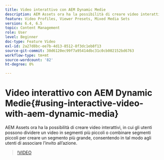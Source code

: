 ```yaml
---
title: Video interattivo con AEM Dynamic Medie
description: AEM Assets ora ha la possibilità di creare video interattivi, in cui gli utenti possono dividere un video in segmenti più piccoli o combinare segmenti piccoli per creare un segmento più grande, consentendo in tal modo agli utenti di associare l’invito all’azione.
feature: Video Profiles, Viewer Presets, Mixed Media Sets
version: 6.4, 6.5
topic: Content Management
role: User
level: Beginner
doc-type: Feature Video
exl-id: 2a27d8bc-ee7b-4d13-8512-8f3dc1eb8f13
source-git-commit: 30d6120ec99f7a95414dbc31c0cb002152bd6763
workflow-type: tm+mt
source-wordcount: '82'
ht-degree: 0%

---
```


# Video interattivo con AEM Dynamic Medie{#using-interactive-video-with-aem-dynamic-media}

AEM Assets ora ha la possibilità di creare video interattivi, in cui gli utenti possono dividere un video in segmenti più piccoli o combinare segmenti piccoli per creare un segmento più grande, consentendo in tal modo agli utenti di associare l’invito all’azione.

>[!VIDEO](https://video.tv.adobe.com/v/16516?quality=12&learn=on)
